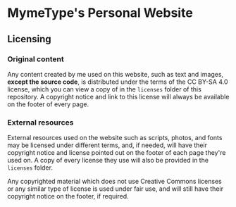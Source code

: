 # MymeType's Personal Website

## Licensing

### Original content

Any content created by me used on this website, such as text and images, **except the source code**, is distributed under the terms of the CC BY-SA 4.0 license, which you can view a copy of in the `licenses` folder of this repository. A copyright notice and link to this license will always be available on the footer of every page.

### External resources

External resources used on the website such as scripts, photos, and fonts may be licensed under different terms, and, if needed, will have their copyright notice and license pointed out on the footer of each page they're used on. A copy of every license they use will also be provided in the `licenses` folder.

Any copyrighted material which does not use Creative Commons licenses or any similar type of license is used under fair use, and will still have their copyright notice on the footer, if required.